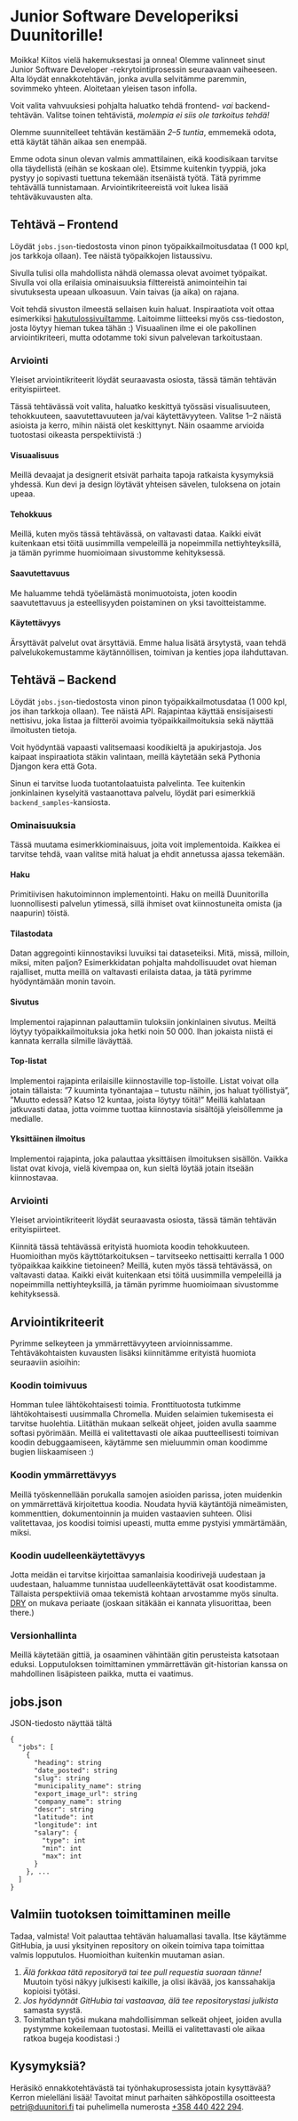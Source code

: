 # Junior Software Developeriksi Duunitorille!

Moikka! Kiitos vielä hakemuksestasi ja onnea! Olemme valinneet sinut Junior Software Developer -rekrytointiprosessin seuraavaan vaiheeseen. Alta löydät ennakkotehtävän, jonka avulla selvitämme paremmin, sovimmeko yhteen. Aloitetaan yleisen tason infolla.

Voit valita vahvuuksiesi pohjalta haluatko tehdä frontend- *vai* backend-tehtävän. Valitse toinen tehtävistä, *molempia ei siis ole tarkoitus tehdä!*

Olemme suunnitelleet tehtävän kestämään *2–5 tuntia*, emmemekä odota, että käytät tähän aikaa sen enempää.

Emme odota sinun olevan valmis ammattilainen, eikä koodisikaan tarvitse olla täydellistä (eihän se koskaan ole). Etsimme kuitenkin tyyppiä, joka pystyy jo sopivasti tuettuna tekemään itsenäistä työtä. Tätä pyrimme tehtävällä tunnistamaan. Arviointikriteereistä voit lukea lisää tehtäväkuvausten alta.


## Tehtävä – Frontend

Löydät `jobs.json`-tiedostosta vinon pinon työpaikkailmoitusdataa (1 000 kpl, jos tarkkoja ollaan). Tee näistä työpaikkojen listaussivu.

Sivulla tulisi olla mahdollista nähdä olemassa olevat avoimet työpaikat. Sivulla voi olla erilaisia ominaisuuksia filttereistä animointeihin tai sivutuksesta upeaan ulkoasuun. Vain taivas (ja aika) on rajana.

Voit tehdä sivuston ilmeestä sellaisen kuin haluat. Inspiraatiota voit ottaa esimerkiksi [hakutulossivuiltamme](https://duunitori.fi/tyopaikat). Laitoimme liitteeksi myös css-tiedoston, josta löytyy hieman tukea tähän :) Visuaalinen ilme ei ole pakollinen arviointikriteeri, mutta odotamme toki sivun palvelevan tarkoitustaan.


### Arviointi
Yleiset arviointikriteerit löydät seuraavasta osiosta, tässä tämän tehtävän erityispiirteet.

Tässä tehtävässä voit valita, haluatko keskittyä työssäsi visualisuuteen, tehokkuuteen, saavutettavuuteen ja/vai käytettävyyteen. Valitse 1–2 näistä asioista ja kerro, mihin näistä olet keskittynyt. Näin osaamme arvioida tuotostasi oikeasta perspektiivistä :)


#### Visuaalisuus
Meillä devaajat ja designerit etsivät parhaita tapoja ratkaista kysymyksiä yhdessä. Kun devi ja design löytävät yhteisen sävelen, tuloksena on jotain upeaa.


#### Tehokkuus
Meillä, kuten myös tässä tehtävässä, on valtavasti dataa. Kaikki eivät kuitenkaan etsi töitä uusimmilla vempeleillä ja nopeimmilla nettiyhteyksillä, ja tämän pyrimme huomioimaan sivustomme kehityksessä.

#### Saavutettavuus
Me haluamme tehdä työelämästä monimuotoista, joten koodin saavutettavuus ja esteellisyyden poistaminen on yksi tavoitteistamme.


#### Käytettävyys
Ärsyttävät palvelut ovat ärsyttäviä. Emme halua lisätä ärsytystä, vaan tehdä palvelukokemustamme käytännöllisen, toimivan ja kenties jopa ilahduttavan.



## Tehtävä – Backend

Löydät `jobs.json`-tiedostosta vinon pinon työpaikkailmotusdataa (1 000 kpl, jos ihan tarkkoja ollaan). Tee näistä API. Rajapintaa käyttää ensisijaisesti nettisivu, joka listaa ja filtteröi avoimia työpaikkailmoituksia sekä näyttää ilmoitusten tietoja.

Voit hyödyntää vapaasti valitsemaasi koodikieltä ja apukirjastoja. Jos kaipaat inspiraatiota stäkin valintaan, meillä käytetään sekä Pythonia Djangon kera että Gota.

Sinun ei tarvitse luoda tuotantolaatuista palvelinta. Tee kuitenkin jonkinlainen kyselyitä vastaanottava palvelu, löydät pari esimerkkiä `backend_samples`-kansiosta.

### Ominaisuuksia

Tässä muutama esimerkkiominaisuus, joita voit implementoida. Kaikkea ei tarvitse tehdä, vaan valitse mitä haluat ja ehdit annetussa ajassa tekemään.

#### Haku
Primitiivisen hakutoiminnon implementointi. Haku on meillä Duunitorilla luonnollisesti palvelun ytimessä, sillä ihmiset ovat kiinnostuneita omista (ja naapurin) töistä.

#### Tilastodata
Datan aggregointi kiinnostaviksi luvuiksi tai dataseteiksi. Mitä, missä, milloin, miksi, miten paljon? Esimerkkidatan pohjalta mahdollisuudet ovat hieman rajalliset, mutta meillä on valtavasti erilaista dataa, ja tätä pyrimme hyödyntämään monin tavoin.

#### Sivutus
Implementoi rajapinnan palauttamiin tuloksiin jonkinlainen sivutus. Meiltä löytyy työpaikkailmoituksia joka hetki noin 50 000. Ihan jokaista niistä ei kannata kerralla silmille läväyttää.

#### Top-listat
Implementoi rajapinta erilaisille kiinnostaville top-listoille. Listat voivat olla jotain tällaista: ”7 kuuminta työnantajaa – tutustu näihin, jos haluat työllistyä”, ”Muutto edessä? Katso 12 kuntaa, joista löytyy töitä!” Meillä kahlataan jatkuvasti dataa, jotta voimme tuottaa kiinnostavia sisältöjä yleisöllemme ja medialle.

#### Yksittäinen ilmoitus
Implementoi rajapinta, joka palauttaa yksittäisen ilmoituksen sisällön. Vaikka listat ovat kivoja, vielä kivempaa on, kun sieltä löytää jotain itseään kiinnostavaa.


### Arviointi
Yleiset arviointikriteerit löydät seuraavasta osiosta, tässä tämän tehtävän erityispiirteet.

Kiinnitä tässä tehtävässä erityistä huomiota koodin tehokkuuteen. Huomioithan myös käyttötarkoituksen – tarvitseeko nettisaitti kerralla 1 000 työpaikkaa kaikkine tietoineen? Meillä, kuten myös tässä tehtävässä, on valtavasti dataa. Kaikki eivät kuitenkaan etsi töitä uusimmilla vempeleillä ja nopeimmilla nettiyhteyksillä, ja tämän pyrimme huomioimaan sivustomme kehityksessä.


## Arviointikriteerit

Pyrimme selkeyteen ja ymmärrettävyyteen arvioinnissamme. Tehtäväkohtaisten kuvausten lisäksi kiinnitämme erityistä huomiota seuraaviin asioihin:

### Koodin toimivuus
Homman tulee lähtökohtaisesti toimia. Fronttituotosta tutkimme lähtökohtaisesti uusimmalla Chromella. Muiden selaimien tukemisesta ei tarvitse huolehtia. Liitäthän mukaan selkeät ohjeet, joiden avulla saamme softasi pyörimään. Meillä ei valitettavasti ole aikaa puutteellisesti toimivan koodin debuggaamiseen, käytämme sen mieluummin oman koodimme bugien liiskaamiseen :)

### Koodin ymmärrettävyys
Meillä työskennellään porukalla samojen asioiden parissa, joten muidenkin on ymmärrettävä kirjoitettua koodia. Noudata hyviä käytäntöjä nimeämisten, kommenttien, dokumentoinnin ja muiden vastaavien suhteen. Olisi valitettavaa, jos koodisi toimisi upeasti, mutta emme pystyisi ymmärtämään, miksi.

### Koodin uudelleenkäytettävyys
Jotta meidän ei tarvitse kirjoittaa samanlaisia koodirivejä uudestaan ja uudestaan, haluamme tunnistaa uudelleenkäytettävät osat koodistamme. Tällaista perspektiiviä omaa tekemistä kohtaan arvostamme myös sinulta. [DRY](https://en.wikipedia.org/wiki/Don%27t_repeat_yourself) on mukava periaate (joskaan sitäkään ei kannata ylisuorittaa, been there.)

### Versionhallinta
Meillä käytetään gittiä, ja osaaminen vähintään gitin perusteista katsotaan eduksi. Lopputuloksen toimittaminen ymmärrettävän git-historian kanssa on mahdollinen lisäpisteen paikka, mutta ei vaatimus.

## jobs.json

JSON-tiedosto näyttää tältä

```
{
  "jobs": [
    {
      "heading": string
      "date_posted": string
      "slug": string
      "municipality_name": string
      "export_image_url": string
      "company_name": string
      "descr": string
      "latitude": int
      "longitude": int
      "salary": {
        "type": int
        "min": int
        "max": int
      }
    }, ...
  ]
}
```


## Valmiin tuotoksen toimittaminen meille

Tadaa, valmista! Voit palauttaa tehtävän haluamallasi tavalla. Itse käytämme GitHubia, ja uusi yksityinen repository on oikein toimiva tapa toimittaa valmis lopputulos. Huomioithan kuitenkin muutaman asian.

1. *Älä forkkaa tätä repositoryä tai tee pull requestia suoraan tänne!* Muutoin työsi näkyy julkisesti kaikille, ja olisi ikävää, jos kanssahakija kopioisi työtäsi.
2. *Jos hyödynnät GitHubia tai vastaavaa, älä tee repositorystasi julkista* samasta syystä.
3. Toimitathan työsi mukana mahdollisimman selkeät ohjeet, joiden avulla pystymme kokeilemaan tuotostasi. Meillä ei valitettavasti ole aikaa ratkoa bugeja koodistasi :)


## Kysymyksiä?

Heräsikö ennakkotehtävästä tai työnhakuprosessista jotain kysyttävää? Kerron mielelläni lisää! Tavoitat minut parhaiten sähköpostilla osoitteesta [petri@duunitori.fi](mailto:petri@duunitori.fi) tai puhelimella numerosta [+358 440 422 294](tel:+358440422294).

